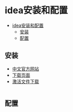 # idea安装和配置

- [idea安装和配置](#idea安装和配置)
  - [安装](#安装)
  - [配置](#配置)

## 安装

- [中文官方网站](https://www.jetbrains.com.cn/idea/)
- [下载页面](https://www.jetbrains.com.cn/idea/download/?section=windows)
- [激活文件下载](../images/files/idea_active.zip)

<section class="img-flex-box" >
  <section><img class="lazy-image" data-src="../images/java/idea-install-0001.png" alt=""></section>
  <section><img class="lazy-image" data-src="../images/java/idea-install-0002.png" alt=""></section>
</section>

## 配置

<!-- js处理背景和css样式 -->
<script type="module" src="/js/github.js"></script>
